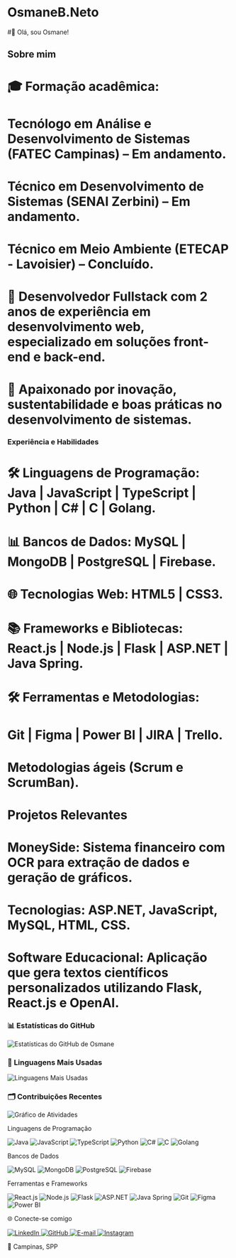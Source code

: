 # OsmaneB.Neto

#👋 Olá, sou Osmane!

## Sobre mim
# 🎓 Formação acadêmica:
# Tecnólogo em Análise e Desenvolvimento de Sistemas (FATEC Campinas) – Em andamento.
# Técnico em Desenvolvimento de Sistemas (SENAI Zerbini) – Em andamento.
# Técnico em Meio Ambiente (ETECAP - Lavoisier) – Concluído.
# 💼 Desenvolvedor Fullstack com 2 anos de experiência em desenvolvimento web, especializado em soluções front-end e back-end.
# 🌱 Apaixonado por inovação, sustentabilidade e boas práticas no desenvolvimento de sistemas.


### Experiência e Habilidades
# 🛠️ Linguagens de Programação: Java | JavaScript | TypeScript | Python | C# | C | Golang.
# 📊 Bancos de Dados: MySQL | MongoDB | PostgreSQL | Firebase.
# 🌐 Tecnologias Web: HTML5 | CSS3.
# 📚 Frameworks e Bibliotecas: React.js | Node.js | Flask | ASP.NET | Java Spring.
# 🛠️ Ferramentas e Metodologias:
# Git | Figma | Power BI | JIRA | Trello.
# Metodologias ágeis (Scrum e ScrumBan).
# Projetos Relevantes
# MoneySide: Sistema financeiro com OCR para extração de dados e geração de gráficos.
# Tecnologias: ASP.NET, JavaScript, MySQL, HTML, CSS.
# Software Educacional: Aplicação que gera textos científicos personalizados utilizando Flask, React.js e OpenAI.

### 📊 Estatísticas do GitHub

![Estatísticas do GitHub de Osmane](https://github-readme-stats.vercel.app/api?username=OsmaneNeto&show_icons=true&theme=radical)

### 🚀 Linguagens Mais Usadas

![Linguagens Mais Usadas](https://github-readme-stats.vercel.app/api/top-langs/?username=OsmaneNeto&layout=compact&theme=radical)

### 🗂️ Contribuições Recentes

![Gráfico de Atividades](https://github-readme-activity-graph.vercel.app/graph?username=OsmaneNeto&theme=radical)

Linguagens de Programação
<p align="left"> <img src="https://img.shields.io/badge/Java-ED8B00?style=for-the-badge&logo=java&logoColor=white" alt="Java"> <img src="https://img.shields.io/badge/JavaScript-F7DF1E?style=for-the-badge&logo=javascript&logoColor=black" alt="JavaScript"> <img src="https://img.shields.io/badge/TypeScript-007ACC?style=for-the-badge&logo=typescript&logoColor=white" alt="TypeScript"> <img src="https://img.shields.io/badge/Python-3776AB?style=for-the-badge&logo=python&logoColor=white" alt="Python"> <img src="https://img.shields.io/badge/C%23-239120?style=for-the-badge&logo=c-sharp&logoColor=white" alt="C#"> <img src="https://img.shields.io/badge/C-A8B9CC?style=for-the-badge&logo=c&logoColor=black" alt="C"> <img src="https://img.shields.io/badge/Go-00ADD8?style=for-the-badge&logo=go&logoColor=white" alt="Golang"> </p>
Bancos de Dados
<p align="left"> <img src="https://img.shields.io/badge/MySQL-4479A1?style=for-the-badge&logo=mysql&logoColor=white" alt="MySQL"> <img src="https://img.shields.io/badge/MongoDB-47A248?style=for-the-badge&logo=mongodb&logoColor=white" alt="MongoDB"> <img src="https://img.shields.io/badge/PostgreSQL-336791?style=for-the-badge&logo=postgresql&logoColor=white" alt="PostgreSQL"> <img src="https://img.shields.io/badge/Firebase-FFCA28?style=for-the-badge&logo=firebase&logoColor=black" alt="Firebase"> </p>
Ferramentas e Frameworks
<p align="left"> <img src="https://img.shields.io/badge/React-20232A?style=for-the-badge&logo=react&logoColor=61DAFB" alt="React.js"> <img src="https://img.shields.io/badge/Node.js-339933?style=for-the-badge&logo=nodedotjs&logoColor=white" alt="Node.js"> <img src="https://img.shields.io/badge/Flask-000000?style=for-the-badge&logo=flask&logoColor=white" alt="Flask"> <img src="https://img.shields.io/badge/ASP.NET-512BD4?style=for-the-badge&logo=.net&logoColor=white" alt="ASP.NET"> <img src="https://img.shields.io/badge/Java%20Spring-6DB33F?style=for-the-badge&logo=spring&logoColor=white" alt="Java Spring"> <img src="https://img.shields.io/badge/Git-F05032?style=for-the-badge&logo=git&logoColor=white" alt="Git"> <img src="https://img.shields.io/badge/Figma-F24E1E?style=for-the-badge&logo=figma&logoColor=white" alt="Figma"> <img src="https://img.shields.io/badge/Power%20BI-F2C811?style=for-the-badge&logo=powerbi&logoColor=black" alt="Power BI"> </p>

🌐 Conecte-se comigo
<p align="left"> <a href="https://www.linkedin.com/in/osmane-barbosa-neto-9374861a3" target="_blank"> <img src="https://img.shields.io/badge/LinkedIn-0077B5?style=for-the-badge&logo=linkedin&logoColor=white" alt="LinkedIn"> </a> <a href="https://github.com/OsmaneNeto" target="_blank"> <img src="https://img.shields.io/badge/GitHub-181717?style=for-the-badge&logo=github&logoColor=white" alt="GitHub"> </a> <a href="mailto:osmane.neto@hotmail.com" target="_blank"> <img src="https://img.shields.io/badge/E--mail-D14836?style=for-the-badge&logo=gmail&logoColor=white" alt="E-mail"> </a> <a href="https://www.instagram.com/osmane.neto/" target="_blank"> <img src="https://img.shields.io/badge/Instagram-E4405F?style=for-the-badge&logo=instagram&logoColor=white" alt="Instagram"> </a> </p>
📍 Campinas, SPP
